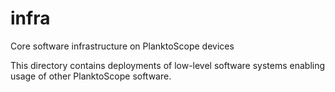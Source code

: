 # infra
Core software infrastructure on PlanktoScope devices

This directory contains deployments of low-level software systems enabling usage of other
PlanktoScope software.
